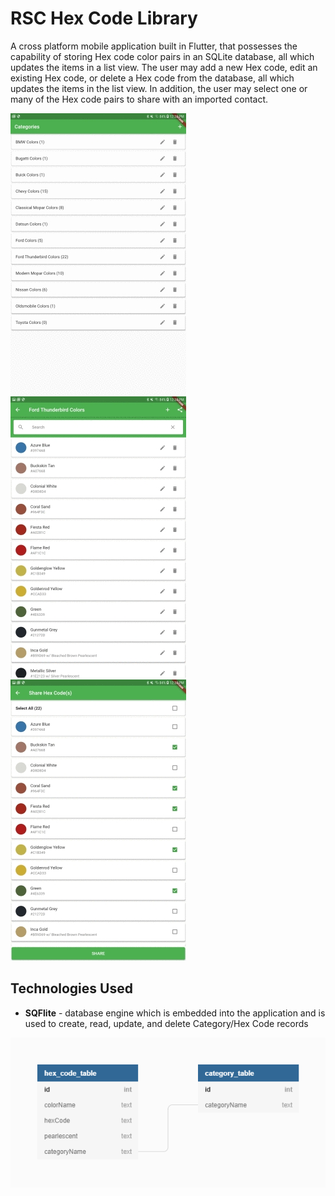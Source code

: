 # RSC Hex Code Library
A cross platform mobile application built in Flutter, that possesses the capability of storing Hex code color pairs in an SQLite database, all which updates the items in a list view. The user may add a new Hex code, edit an existing Hex code, or delete a Hex code from the database, all which updates the items in the list view. In addition, the user may select one or many of the Hex code pairs to share with an imported contact.

![Category Management](images/categories.jpg?raw=true "Creating, Editing, and Deleting Categories")
![Hex Code Management](images/hex_codes.jpg?raw=true "Creating, Editing, and Deleting Hex Codes")
![Hex Code Sharing](images/sharing.jpg?raw=true "Sharing Hex Codes")

## Technologies Used
* **SQFlite** - database engine which is embedded into the application and is used to create, read, update, and delete Category/Hex Code records

![Database Schema](images/schema.png?raw=true "Database Schema")
